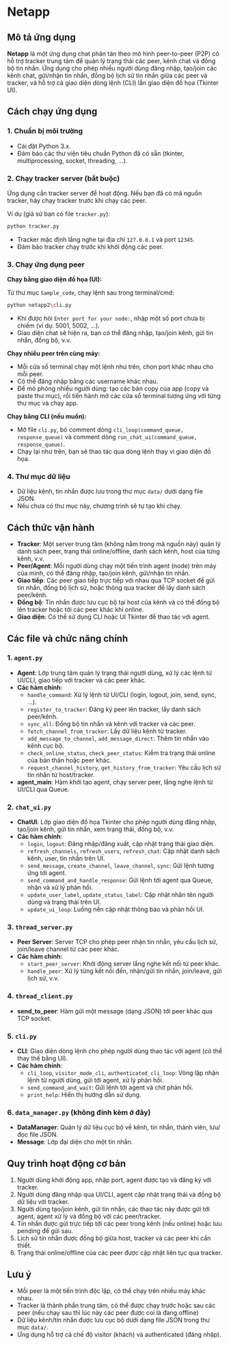 # Netapp

## Mô tả ứng dụng

**Netapp** là một ứng dụng chat phân tán theo mô hình peer-to-peer (P2P) có hỗ trợ tracker trung tâm để quản lý trạng thái các peer, kênh chat và đồng bộ tin nhắn. Ứng dụng cho phép nhiều người dùng đăng nhập, tạo/join các kênh chat, gửi/nhận tin nhắn, đồng bộ lịch sử tin nhắn giữa các peer và tracker, và hỗ trợ cả giao diện dòng lệnh (CLI) lẫn giao diện đồ họa (Tkinter UI).

## Cách chạy ứng dụng

### 1. Chuẩn bị môi trường

- Cài đặt Python 3.x.
- Đảm bảo các thư viện tiêu chuẩn Python đã có sẵn (tkinter, multiprocessing, socket, threading, ...).

### 2. Chạy tracker server (bắt buộc)

Ứng dụng cần tracker server để hoạt động. Nếu bạn đã có mã nguồn tracker, hãy chạy tracker trước khi chạy các peer.

Ví dụ (giả sử bạn có file `tracker.py`):

```bash
python tracker.py
```

- Tracker mặc định lắng nghe tại địa chỉ `127.0.0.1` và port `12345`.
- Đảm bảo tracker chạy trước khi khởi động các peer.

### 3. Chạy ứng dụng peer

**Chạy bằng giao diện đồ họa (UI):**

Từ thư mục `Sample_code`, chạy lệnh sau trong terminal/cmd:

```bash
python netapp2\cli.py
```

- Khi được hỏi `Enter port for your node:`, nhập một số port chưa bị chiếm (ví dụ: 5001, 5002, ...).
- Giao diện chat sẽ hiện ra, bạn có thể đăng nhập, tạo/join kênh, gửi tin nhắn, đồng bộ, v.v.

**Chạy nhiều peer trên cùng máy:**

- Mỗi cửa sổ terminal chạy một lệnh như trên, chọn port khác nhau cho mỗi peer.
- Có thể đăng nhập bằng các username khác nhau.
- Để mô phỏng nhiều người dùng: tạo các bản copy của app (copy và paste thư mục), rồi tiến hành mở các cửa sổ terminal tương ứng với từng thư mục và chạy app.

**Chạy bằng CLI (nếu muốn):**

- Mở file `cli.py`, bỏ comment dòng `cli_loop(command_queue, response_queue)` và comment dòng `run_chat_ui(command_queue, response_queue)`.
- Chạy lại như trên, bạn sẽ thao tác qua dòng lệnh thay vì giao diện đồ họa.

### 4. Thư mục dữ liệu

- Dữ liệu kênh, tin nhắn được lưu trong thư mục `data/` dưới dạng file JSON.
- Nếu chưa có thư mục này, chương trình sẽ tự tạo khi chạy.

## Cách thức vận hành

- **Tracker**: Một server trung tâm (không nằm trong mã nguồn này) quản lý danh sách peer, trạng thái online/offline, danh sách kênh, host của từng kênh, v.v.
- **Peer/Agent**: Mỗi người dùng chạy một tiến trình agent (node) trên máy của mình, có thể đăng nhập, tạo/join kênh, gửi/nhận tin nhắn.
- **Giao tiếp**: Các peer giao tiếp trực tiếp với nhau qua TCP socket để gửi tin nhắn, đồng bộ lịch sử, hoặc thông qua tracker để lấy danh sách peer/kênh.
- **Đồng bộ**: Tin nhắn được lưu cục bộ tại host của kênh và có thể đồng bộ lên tracker hoặc tới các peer khác khi online.
- **Giao diện**: Có thể sử dụng CLI hoặc UI Tkinter để thao tác với agent.

## Các file và chức năng chính

### 1. `agent.py`
- **Agent**: Lớp trung tâm quản lý trạng thái người dùng, xử lý các lệnh từ UI/CLI, giao tiếp với tracker và các peer khác.
- **Các hàm chính**:
  - `handle_command`: Xử lý lệnh từ UI/CLI (login, logout, join, send, sync, ...).
  - `register_to_tracker`: Đăng ký peer lên tracker, lấy danh sách peer/kênh.
  - `sync_all`: Đồng bộ tin nhắn và kênh với tracker và các peer.
  - `fetch_channel_from_tracker`: Lấy dữ liệu kênh từ tracker.
  - `add_message_to_channel`, `add_message_direct`: Thêm tin nhắn vào kênh cục bộ.
  - `check_online_status`, `check_peer_status`: Kiểm tra trạng thái online của bản thân hoặc peer khác.
  - `request_channel_history`, `get_history_from_tracker`: Yêu cầu lịch sử tin nhắn từ host/tracker.
- **agent_main**: Hàm khởi tạo agent, chạy server peer, lắng nghe lệnh từ UI/CLI qua Queue.

### 2. `chat_ui.py`
- **ChatUI**: Lớp giao diện đồ họa Tkinter cho phép người dùng đăng nhập, tạo/join kênh, gửi tin nhắn, xem trạng thái, đồng bộ, v.v.
- **Các hàm chính**:
  - `login`, `logout`: Đăng nhập/đăng xuất, cập nhật trạng thái giao diện.
  - `refresh_channels`, `refresh_users`, `refresh_chat`: Cập nhật danh sách kênh, user, tin nhắn trên UI.
  - `send_message`, `create_channel`, `leave_channel`, `sync`: Gửi lệnh tương ứng tới agent.
  - `send_command_and_handle_response`: Gửi lệnh tới agent qua Queue, nhận và xử lý phản hồi.
  - `update_user_label`, `update_status_label`: Cập nhật nhãn tên người dùng và trạng thái trên UI.
  - `update_ui_loop`: Luồng nền cập nhật thông báo và phản hồi UI.

### 3. `thread_server.py`
- **Peer Server**: Server TCP cho phép peer nhận tin nhắn, yêu cầu lịch sử, join/leave channel từ các peer khác.
- **Các hàm chính**:
  - `start_peer_server`: Khởi động server lắng nghe kết nối từ peer khác.
  - `handle_peer`: Xử lý từng kết nối đến, nhận/gửi tin nhắn, join/leave, gửi lịch sử, v.v.

### 4. `thread_client.py`
- **send_to_peer**: Hàm gửi một message (dạng JSON) tới peer khác qua TCP socket.

### 5. `cli.py`
- **CLI**: Giao diện dòng lệnh cho phép người dùng thao tác với agent (có thể thay thế bằng UI).
- **Các hàm chính**:
  - `cli_loop`, `visitor_mode_cli`, `authenticated_cli_loop`: Vòng lặp nhận lệnh từ người dùng, gửi tới agent, xử lý phản hồi.
  - `send_command_and_wait`: Gửi lệnh tới agent và chờ phản hồi.
  - `print_help`: Hiển thị hướng dẫn sử dụng.

### 6. `data_manager.py` (không đính kèm ở đây)
- **DataManager**: Quản lý dữ liệu cục bộ về kênh, tin nhắn, thành viên, lưu/đọc file JSON.
- **Message**: Lớp đại diện cho một tin nhắn.

## Quy trình hoạt động cơ bản

1. Người dùng khởi động app, nhập port, agent được tạo và đăng ký với tracker.
2. Người dùng đăng nhập qua UI/CLI, agent cập nhật trạng thái và đồng bộ dữ liệu với tracker.
3. Người dùng tạo/join kênh, gửi tin nhắn, các thao tác này được gửi tới agent, agent xử lý và đồng bộ với các peer/tracker.
4. Tin nhắn được gửi trực tiếp tới các peer trong kênh (nếu online) hoặc lưu pending để gửi sau.
5. Lịch sử tin nhắn được đồng bộ giữa host, tracker và các peer khi cần thiết.
6. Trạng thái online/offline của các peer được cập nhật liên tục qua tracker.

## Lưu ý

- Mỗi peer là một tiến trình độc lập, có thể chạy trên nhiều máy khác nhau.
- Tracker là thành phần trung tâm, có thể được chạy trước hoặc sau các peer (nếu chạy sau thì lúc này các peer được coi là đang offline)
- Dữ liệu kênh/tin nhắn được lưu cục bộ dưới dạng file JSON trong thư mục `data/`.
- Ứng dụng hỗ trợ cả chế độ visitor (khách) và authenticated (đăng nhập).
